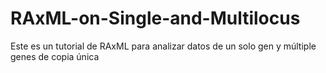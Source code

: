# RAxML-on-Single-and-Multilocus

Este es un tutorial de RAxML para analizar datos de un solo gen y múltiple genes de copia única
